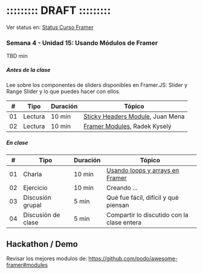 # ::::::::: DRAFT :::::::::

Ver status en: [Status Curso Framer](https://docs.google.com/spreadsheets/d/13WpVO5qfp_j7b94xdRIdzHhDC-smxiMNW9koRcQDQwI/edit?usp=sharing)

### Semana 4 - Unidad 15: Usando Módulos de Framer

TBD min

##### Antes de la clase

Lee sobre los componentes de sliders disponibles en Framer.JS: Slider y Range Slider y lo que puedes hacer con ellos.

| # | Tipo | Duración | Tópico
| - | ---- | -------- | ------
| 01 | Lectura | 10 min | [Sticky Headers Module](https://github.com/72/StickyHeaders-for-Framer), Juan Mena
| 02 | Lectura | 10 min | [Framer Modules](https://github.com/kysely/framer-modules#docs), Radek Kyselý


##### En clase

| # | Tipo | Duración | Tópico
| - | ---- | -------- | ------
| 01 | Charla | 10 min | [Usando loops y arrays en Framer](#)
| 02 | Ejercicio | 10 min | Creando ...
| 03 | Discusión grupal | 5 min | Qué fue fácil, difícil y qué piensan
| 04 | Discusión de clase | 5 min | Compartir lo discutido con la clase entera

## Hackathon / Demo

Revisar los mejores modulos de: https://github.com/podo/awesome-framer#modules
